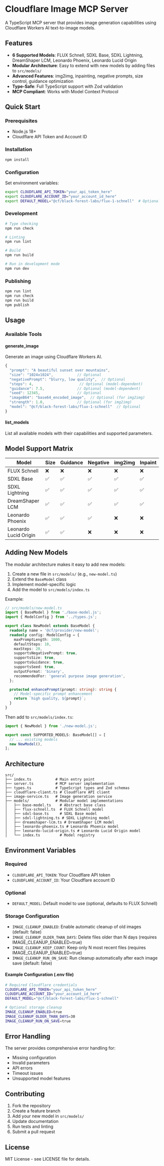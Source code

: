 # Cloudflare Image MCP Server

A TypeScript MCP server that provides image generation capabilities using Cloudflare Workers AI text-to-image models.

## Features

- **6 Supported Models**: FLUX Schnell, SDXL Base, SDXL Lightning, DreamShaper LCM, Leonardo Phoenix, Leonardo Lucid Origin
- **Modular Architecture**: Easy to extend with new models by adding files to `src/models/`
- **Advanced Features**: img2img, inpainting, negative prompts, size control, guidance optimization
- **Type-Safe**: Full TypeScript support with Zod validation
- **MCP Compliant**: Works with Model Context Protocol

## Quick Start

### Prerequisites

- Node.js 18+
- Cloudflare API Token and Account ID

### Installation

```bash
npm install
```

### Configuration

Set environment variables:

```bash
export CLOUDFLARE_API_TOKEN="your_api_token_here"
export CLOUDFLARE_ACCOUNT_ID="your_account_id_here"
export DEFAULT_MODEL="@cf/black-forest-labs/flux-1-schnell"  # Optional
```

### Development

```bash
# Type checking
npm run check

# Linting
npm run lint

# Build
npm run build

# Run in development mode
npm run dev
```

### Publishing

```bash
npm run lint
npm run check
npm run build
npm publish
```

## Usage

### Available Tools

#### generate_image

Generate an image using Cloudflare Workers AI.

```typescript
{
  "prompt": "A beautiful sunset over mountains",
  "size": "1024x1024",           // Optional
  "negativePrompt": "blurry, low quality",  // Optional
  "steps": 4,                     // Optional (model-dependent)
  "guidance": 7.5,               // Optional (model-dependent)
  "seed": 12345,                 // Optional
  "imageB64": "base64_encoded_image",  // Optional (for img2img)
  "strength": 1.0,               // Optional (for img2img)
  "model": "@cf/black-forest-labs/flux-1-schnell"  // Optional
}
```

#### list_models

List all available models with their capabilities and supported parameters.

## Model Support Matrix

| Model | Size | Guidance | Negative | img2img | Inpaint |
|-------|------|----------|----------|---------|--------|
| FLUX Schnell | ❌ | ❌ | ❌ | ❌ | ❌ |
| SDXL Base | ✅ | ✅ | ✅ | ✅ | ✅ |
| SDXL Lightning | ✅ | ✅ | ✅ | ✅ | ✅ |
| DreamShaper LCM | ✅ | ✅ | ✅ | ✅ | ✅ |
| Leonardo Phoenix | ✅ | ✅ | ✅ | ❌ | ❌ |
| Leonardo Lucid Origin | ✅ | ✅ | ❌ | ❌ | ❌ |

## Adding New Models

The modular architecture makes it easy to add new models:

1. Create a new file in `src/models/` (e.g., `new-model.ts`)
2. Extend the `BaseModel` class
3. Implement model-specific logic
4. Add the model to `src/models/index.ts`

Example:

```typescript
// src/models/new-model.ts
import { BaseModel } from './base-model.js';
import { ModelConfig } from '../types.js';

export class NewModel extends BaseModel {
  readonly name = '@cf/provider/new-model';
  readonly config: ModelConfig = {
    maxPromptLength: 1000,
    defaultSteps: 10,
    maxSteps: 20,
    supportsNegativePrompt: true,
    supportsSize: true,
    supportsGuidance: true,
    supportsSeed: true,
    outputFormat: 'binary',
    recommendedFor: 'general purpose image generation',
  };

  protected enhancePrompt(prompt: string): string {
    // Model-specific prompt enhancement
    return `high quality, ${prompt}`;
  }
}
```

Then add to `src/models/index.ts`:

```typescript
import { NewModel } from './new-model.js';

export const SUPPORTED_MODELS: BaseModel[] = [
  // ... existing models
  new NewModel(),
];
```

## Architecture

```
src/
├── index.ts           # Main entry point
├── server.ts          # MCP server implementation
├── types.ts           # TypeScript types and Zod schemas
├── cloudflare-client.ts # Cloudflare API client
├── image-service.ts   # Image generation service
├── models/            # Modular model implementations
│   ├── base-model.ts    # Abstract base class
│   ├── flux-schnell.ts  # FLUX Schnell model
│   ├── sdxl-base.ts     # SDXL Base model
│   ├── sdxl-lightning.ts # SDXL Lightning model
│   ├── dreamshaper-lcm.ts # DreamShaper LCM model
│   ├── leonardo-phoenix.ts # Leonardo Phoenix model
│   ├── leonardo-lucid-origin.ts # Leonardo Lucid Origin model
│   └── index.ts         # Model registry
```

## Environment Variables

### Required
- `CLOUDFLARE_API_TOKEN`: Your Cloudflare API token
- `CLOUDFLARE_ACCOUNT_ID`: Your Cloudflare account ID

### Optional
- `DEFAULT_MODEL`: Default model to use (optional, defaults to FLUX Schnell)

### Storage Configuration
- `IMAGE_CLEANUP_ENABLED`: Enable automatic cleanup of old images (default: false)
- `IMAGE_CLEANUP_OLDER_THAN_DAYS`: Delete files older than N days (requires IMAGE_CLEANUP_ENABLED=true)
- `IMAGE_CLEANUP_KEEP_COUNT`: Keep only N most recent files (requires IMAGE_CLEANUP_ENABLED=true)
- `IMAGE_CLEANUP_RUN_ON_SAVE`: Run cleanup automatically after each image save (default: false)

#### Example Configuration (.env file)
```bash
# Required Cloudflare credentials
CLOUDFLARE_API_TOKEN="your_api_token_here"
CLOUDFLARE_ACCOUNT_ID="your_account_id_here"
DEFAULT_MODEL="@cf/black-forest-labs/flux-1-schnell"

# Optional storage cleanup
IMAGE_CLEANUP_ENABLED=true
IMAGE_CLEANUP_OLDER_THAN_DAYS=30
IMAGE_CLEANUP_RUN_ON_SAVE=true
```

## Error Handling

The server provides comprehensive error handling for:
- Missing configuration
- Invalid parameters
- API errors
- Timeout issues
- Unsupported model features

## Contributing

1. Fork the repository
2. Create a feature branch
3. Add your new model in `src/models/`
4. Update documentation
5. Run tests and linting
6. Submit a pull request

## License

MIT License - see LICENSE file for details.